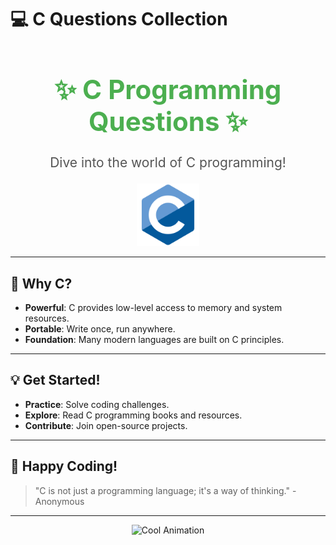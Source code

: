 # 💻 C Questions Collection

<div align="center">
  <h1 style="font-size: 3em; color: #4CAF50;">✨ C Programming Questions ✨</h1>
  <p style="font-size: 1.5em; color: #555;">Dive into the world of C programming!</p>
  <img src="https://raw.githubusercontent.com/devicons/devicon/master/icons/c/c-original.svg" alt="C Logo" width="100" height="100"/>
</div>

---

## 🚀 Why C?

- **Powerful**: C provides low-level access to memory and system resources.
- **Portable**: Write once, run anywhere.
- **Foundation**: Many modern languages are built on C principles.

---

## 💡 Get Started!

- **Practice**: Solve coding challenges.
- **Explore**: Read C programming books and resources.
- **Contribute**: Join open-source projects.

---

## 🎉 Happy Coding!

> "C is not just a programming language; it's a way of thinking." - Anonymous

---

<div align="center">
  <img src="https://media.giphy.com/media/bGgsc5mWoryfgKBx1u/giphy.gif?cid=790b7611alwkf5pfvgly05atvw95hx8pc91wnbpjgdbwsypt&ep=v1_gifs_search&rid=giphy.gif&ct=g" alt="Cool Animation" style="width: 50%; max-width: 300px;"/>
</div>
